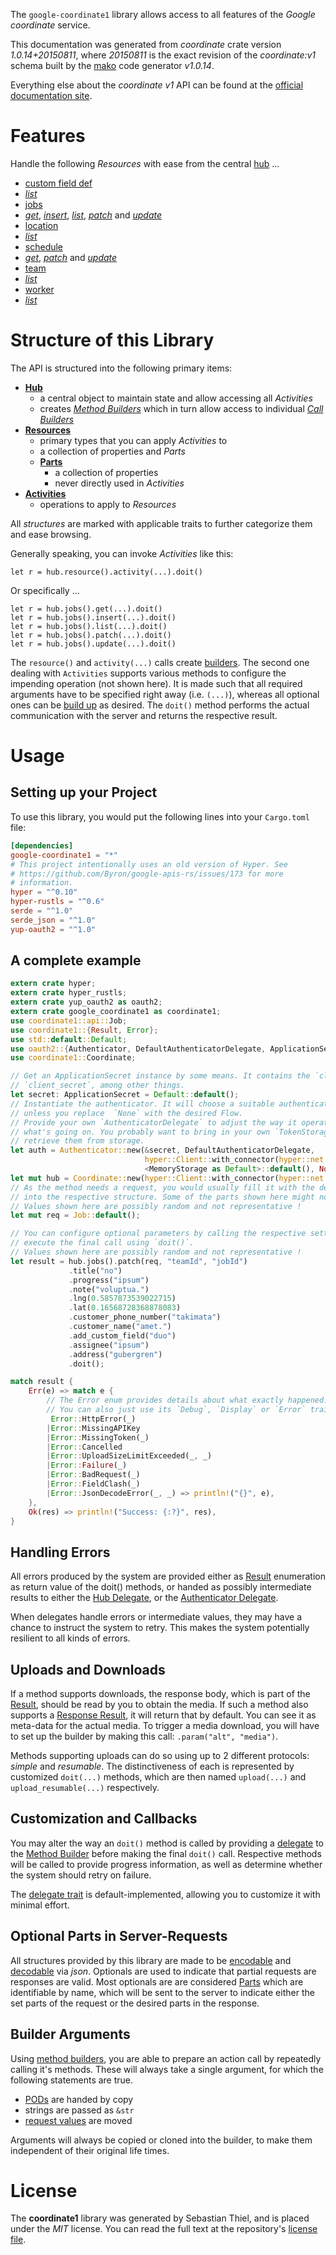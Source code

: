 <!---
DO NOT EDIT !
This file was generated automatically from 'src/mako/api/README.md.mako'
DO NOT EDIT !
-->
The `google-coordinate1` library allows access to all features of the *Google coordinate* service.

This documentation was generated from *coordinate* crate version *1.0.14+20150811*, where *20150811* is the exact revision of the *coordinate:v1* schema built by the [mako](http://www.makotemplates.org/) code generator *v1.0.14*.

Everything else about the *coordinate* *v1* API can be found at the
[official documentation site](https://developers.google.com/coordinate/).
# Features

Handle the following *Resources* with ease from the central [hub](https://docs.rs/google-coordinate1/1.0.14+20150811/google_coordinate1/Coordinate) ... 

* [custom field def](https://docs.rs/google-coordinate1/1.0.14+20150811/google_coordinate1/api::CustomFieldDef)
 * [*list*](https://docs.rs/google-coordinate1/1.0.14+20150811/google_coordinate1/api::CustomFieldDefListCall)
* [jobs](https://docs.rs/google-coordinate1/1.0.14+20150811/google_coordinate1/api::Job)
 * [*get*](https://docs.rs/google-coordinate1/1.0.14+20150811/google_coordinate1/api::JobGetCall), [*insert*](https://docs.rs/google-coordinate1/1.0.14+20150811/google_coordinate1/api::JobInsertCall), [*list*](https://docs.rs/google-coordinate1/1.0.14+20150811/google_coordinate1/api::JobListCall), [*patch*](https://docs.rs/google-coordinate1/1.0.14+20150811/google_coordinate1/api::JobPatchCall) and [*update*](https://docs.rs/google-coordinate1/1.0.14+20150811/google_coordinate1/api::JobUpdateCall)
* [location](https://docs.rs/google-coordinate1/1.0.14+20150811/google_coordinate1/api::Location)
 * [*list*](https://docs.rs/google-coordinate1/1.0.14+20150811/google_coordinate1/api::LocationListCall)
* [schedule](https://docs.rs/google-coordinate1/1.0.14+20150811/google_coordinate1/api::Schedule)
 * [*get*](https://docs.rs/google-coordinate1/1.0.14+20150811/google_coordinate1/api::ScheduleGetCall), [*patch*](https://docs.rs/google-coordinate1/1.0.14+20150811/google_coordinate1/api::SchedulePatchCall) and [*update*](https://docs.rs/google-coordinate1/1.0.14+20150811/google_coordinate1/api::ScheduleUpdateCall)
* [team](https://docs.rs/google-coordinate1/1.0.14+20150811/google_coordinate1/api::Team)
 * [*list*](https://docs.rs/google-coordinate1/1.0.14+20150811/google_coordinate1/api::TeamListCall)
* [worker](https://docs.rs/google-coordinate1/1.0.14+20150811/google_coordinate1/api::Worker)
 * [*list*](https://docs.rs/google-coordinate1/1.0.14+20150811/google_coordinate1/api::WorkerListCall)




# Structure of this Library

The API is structured into the following primary items:

* **[Hub](https://docs.rs/google-coordinate1/1.0.14+20150811/google_coordinate1/Coordinate)**
    * a central object to maintain state and allow accessing all *Activities*
    * creates [*Method Builders*](https://docs.rs/google-coordinate1/1.0.14+20150811/google_coordinate1/client::MethodsBuilder) which in turn
      allow access to individual [*Call Builders*](https://docs.rs/google-coordinate1/1.0.14+20150811/google_coordinate1/client::CallBuilder)
* **[Resources](https://docs.rs/google-coordinate1/1.0.14+20150811/google_coordinate1/client::Resource)**
    * primary types that you can apply *Activities* to
    * a collection of properties and *Parts*
    * **[Parts](https://docs.rs/google-coordinate1/1.0.14+20150811/google_coordinate1/client::Part)**
        * a collection of properties
        * never directly used in *Activities*
* **[Activities](https://docs.rs/google-coordinate1/1.0.14+20150811/google_coordinate1/client::CallBuilder)**
    * operations to apply to *Resources*

All *structures* are marked with applicable traits to further categorize them and ease browsing.

Generally speaking, you can invoke *Activities* like this:

```Rust,ignore
let r = hub.resource().activity(...).doit()
```

Or specifically ...

```ignore
let r = hub.jobs().get(...).doit()
let r = hub.jobs().insert(...).doit()
let r = hub.jobs().list(...).doit()
let r = hub.jobs().patch(...).doit()
let r = hub.jobs().update(...).doit()
```

The `resource()` and `activity(...)` calls create [builders][builder-pattern]. The second one dealing with `Activities` 
supports various methods to configure the impending operation (not shown here). It is made such that all required arguments have to be 
specified right away (i.e. `(...)`), whereas all optional ones can be [build up][builder-pattern] as desired.
The `doit()` method performs the actual communication with the server and returns the respective result.

# Usage

## Setting up your Project

To use this library, you would put the following lines into your `Cargo.toml` file:

```toml
[dependencies]
google-coordinate1 = "*"
# This project intentionally uses an old version of Hyper. See
# https://github.com/Byron/google-apis-rs/issues/173 for more
# information.
hyper = "^0.10"
hyper-rustls = "^0.6"
serde = "^1.0"
serde_json = "^1.0"
yup-oauth2 = "^1.0"
```

## A complete example

```Rust
extern crate hyper;
extern crate hyper_rustls;
extern crate yup_oauth2 as oauth2;
extern crate google_coordinate1 as coordinate1;
use coordinate1::api::Job;
use coordinate1::{Result, Error};
use std::default::Default;
use oauth2::{Authenticator, DefaultAuthenticatorDelegate, ApplicationSecret, MemoryStorage};
use coordinate1::Coordinate;

// Get an ApplicationSecret instance by some means. It contains the `client_id` and 
// `client_secret`, among other things.
let secret: ApplicationSecret = Default::default();
// Instantiate the authenticator. It will choose a suitable authentication flow for you, 
// unless you replace  `None` with the desired Flow.
// Provide your own `AuthenticatorDelegate` to adjust the way it operates and get feedback about 
// what's going on. You probably want to bring in your own `TokenStorage` to persist tokens and
// retrieve them from storage.
let auth = Authenticator::new(&secret, DefaultAuthenticatorDelegate,
                              hyper::Client::with_connector(hyper::net::HttpsConnector::new(hyper_rustls::TlsClient::new())),
                              <MemoryStorage as Default>::default(), None);
let mut hub = Coordinate::new(hyper::Client::with_connector(hyper::net::HttpsConnector::new(hyper_rustls::TlsClient::new())), auth);
// As the method needs a request, you would usually fill it with the desired information
// into the respective structure. Some of the parts shown here might not be applicable !
// Values shown here are possibly random and not representative !
let mut req = Job::default();

// You can configure optional parameters by calling the respective setters at will, and
// execute the final call using `doit()`.
// Values shown here are possibly random and not representative !
let result = hub.jobs().patch(req, "teamId", "jobId")
             .title("no")
             .progress("ipsum")
             .note("voluptua.")
             .lng(0.5857873539022715)
             .lat(0.16568728368878083)
             .customer_phone_number("takimata")
             .customer_name("amet.")
             .add_custom_field("duo")
             .assignee("ipsum")
             .address("gubergren")
             .doit();

match result {
    Err(e) => match e {
        // The Error enum provides details about what exactly happened.
        // You can also just use its `Debug`, `Display` or `Error` traits
         Error::HttpError(_)
        |Error::MissingAPIKey
        |Error::MissingToken(_)
        |Error::Cancelled
        |Error::UploadSizeLimitExceeded(_, _)
        |Error::Failure(_)
        |Error::BadRequest(_)
        |Error::FieldClash(_)
        |Error::JsonDecodeError(_, _) => println!("{}", e),
    },
    Ok(res) => println!("Success: {:?}", res),
}

```
## Handling Errors

All errors produced by the system are provided either as [Result](https://docs.rs/google-coordinate1/1.0.14+20150811/google_coordinate1/client::Result) enumeration as return value of
the doit() methods, or handed as possibly intermediate results to either the 
[Hub Delegate](https://docs.rs/google-coordinate1/1.0.14+20150811/google_coordinate1/client::Delegate), or the [Authenticator Delegate](https://docs.rs/yup-oauth2/*/yup_oauth2/trait.AuthenticatorDelegate.html).

When delegates handle errors or intermediate values, they may have a chance to instruct the system to retry. This 
makes the system potentially resilient to all kinds of errors.

## Uploads and Downloads
If a method supports downloads, the response body, which is part of the [Result](https://docs.rs/google-coordinate1/1.0.14+20150811/google_coordinate1/client::Result), should be
read by you to obtain the media.
If such a method also supports a [Response Result](https://docs.rs/google-coordinate1/1.0.14+20150811/google_coordinate1/client::ResponseResult), it will return that by default.
You can see it as meta-data for the actual media. To trigger a media download, you will have to set up the builder by making
this call: `.param("alt", "media")`.

Methods supporting uploads can do so using up to 2 different protocols: 
*simple* and *resumable*. The distinctiveness of each is represented by customized 
`doit(...)` methods, which are then named `upload(...)` and `upload_resumable(...)` respectively.

## Customization and Callbacks

You may alter the way an `doit()` method is called by providing a [delegate](https://docs.rs/google-coordinate1/1.0.14+20150811/google_coordinate1/client::Delegate) to the 
[Method Builder](https://docs.rs/google-coordinate1/1.0.14+20150811/google_coordinate1/client::CallBuilder) before making the final `doit()` call. 
Respective methods will be called to provide progress information, as well as determine whether the system should 
retry on failure.

The [delegate trait](https://docs.rs/google-coordinate1/1.0.14+20150811/google_coordinate1/client::Delegate) is default-implemented, allowing you to customize it with minimal effort.

## Optional Parts in Server-Requests

All structures provided by this library are made to be [encodable](https://docs.rs/google-coordinate1/1.0.14+20150811/google_coordinate1/client::RequestValue) and 
[decodable](https://docs.rs/google-coordinate1/1.0.14+20150811/google_coordinate1/client::ResponseResult) via *json*. Optionals are used to indicate that partial requests are responses 
are valid.
Most optionals are are considered [Parts](https://docs.rs/google-coordinate1/1.0.14+20150811/google_coordinate1/client::Part) which are identifiable by name, which will be sent to 
the server to indicate either the set parts of the request or the desired parts in the response.

## Builder Arguments

Using [method builders](https://docs.rs/google-coordinate1/1.0.14+20150811/google_coordinate1/client::CallBuilder), you are able to prepare an action call by repeatedly calling it's methods.
These will always take a single argument, for which the following statements are true.

* [PODs][wiki-pod] are handed by copy
* strings are passed as `&str`
* [request values](https://docs.rs/google-coordinate1/1.0.14+20150811/google_coordinate1/client::RequestValue) are moved

Arguments will always be copied or cloned into the builder, to make them independent of their original life times.

[wiki-pod]: http://en.wikipedia.org/wiki/Plain_old_data_structure
[builder-pattern]: http://en.wikipedia.org/wiki/Builder_pattern
[google-go-api]: https://github.com/google/google-api-go-client

# License
The **coordinate1** library was generated by Sebastian Thiel, and is placed 
under the *MIT* license.
You can read the full text at the repository's [license file][repo-license].

[repo-license]: https://github.com/Byron/google-apis-rsblob/master/LICENSE.md
